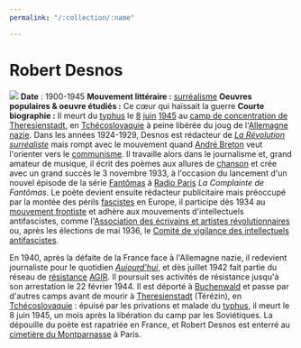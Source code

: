 ```yaml
---
permalink: "/:collection/:name"

---
```

# Robert Desnos 
![](https://img-4.linternaute.com/VeF0Ez33QrneS8ddoSXmFmZk9Iw=/1240x/smart/15ffdde6880d40db905c374fa875e5a0/ccmcms-linternaute/1241650.jpg)
**Date** : 1900-1945
**Mouvement littéraire :**  [surréalisme](https://fr.wikipedia.org/wiki/Surr%C3%A9alisme)
**Oeuvres populaires & oeuvre étudiés :**  Ce cœur qui haïssait la guerre
**Courte biographie :**
Il meurt du [typhus](https://fr.wikipedia.org/wiki/Typhus "Typhus") le [8](https://fr.wikipedia.org/wiki/8_juin "8 juin") [juin](https://fr.wikipedia.org/wiki/Juin_1945 "Juin 1945") [1945](https://fr.wikipedia.org/wiki/1945 "1945") au [camp de concentration de Theresienstadt](https://fr.wikipedia.org/wiki/Camp_de_concentration_de_Theresienstadt "Camp de concentration de Theresienstadt"), en [Tchécoslovaquie](https://fr.wikipedia.org/wiki/Tch%C3%A9coslovaquie "Tchécoslovaquie") à peine libérée du joug de l'[Allemagne nazie](https://fr.wikipedia.org/wiki/Allemagne_nazie "Allemagne nazie").
Dans les années 1924-1929, Desnos est rédacteur de _[La Révolution surréaliste](https://fr.wikipedia.org/wiki/La_R%C3%A9volution_surr%C3%A9aliste "La Révolution surréaliste")_ mais rompt avec le mouvement quand [André Breton](https://fr.wikipedia.org/wiki/Andr%C3%A9_Breton "André Breton") veut l'orienter vers le [communisme](https://fr.wikipedia.org/wiki/Communisme "Communisme"). Il travaille alors dans le journalisme et, grand amateur de musique, il écrit des poèmes aux allures de [chanson](https://fr.wikipedia.org/wiki/Chanson "Chanson") et crée avec un grand succès le 3 novembre 1933, à l'occasion du lancement d'un nouvel épisode de la série [Fantômas](https://fr.wikipedia.org/wiki/Fant%C3%B4mas "Fantômas") à [Radio Paris](https://fr.wikipedia.org/wiki/Radio_Paris "Radio Paris") _La Complainte de Fantômas_.
Le poète devient ensuite rédacteur publicitaire mais préoccupé par la montée des périls [fascistes](https://fr.wikipedia.org/wiki/Fascistes "Fascistes") en Europe, il participe dès 1934 au [mouvement frontiste](https://fr.wikipedia.org/wiki/Parti_frontiste "Parti frontiste") et adhère aux mouvements d'intellectuels antifascistes, comme l'[Association des écrivains et artistes révolutionnaires](https://fr.wikipedia.org/wiki/Association_des_%C3%A9crivains_et_artistes_r%C3%A9volutionnaires "Association des écrivains et artistes révolutionnaires") ou, après les élections de mai 1936, le [Comité de vigilance des intellectuels antifascistes](https://fr.wikipedia.org/wiki/Comit%C3%A9_de_vigilance_des_intellectuels_antifascistes "Comité de vigilance des intellectuels antifascistes").

En 1940, après la défaite de la France face à l'Allemagne nazie, il redevient journaliste pour le quotidien _[Aujourd'hui](https://fr.wikipedia.org/wiki/Aujourd%27hui_(quotidien) "Aujourd'hui (quotidien)")_, et dès juillet 1942 fait partie du réseau de [résistance](https://fr.wikipedia.org/wiki/R%C3%A9sistance_int%C3%A9rieure_fran%C3%A7aise "Résistance intérieure française") [AGIR](https://fr.wikipedia.org/wiki/R%C3%A9seau_AGIR "Réseau AGIR"). Il poursuit ses activités de résistance jusqu'à son arrestation le 22 février 1944. Il est déporté à [Buchenwald](https://fr.wikipedia.org/wiki/Buchenwald "Buchenwald") et passe par d'autres camps avant de mourir à [Theresienstadt](https://fr.wikipedia.org/wiki/Camp_de_concentration_de_Theresienstadt "Camp de concentration de Theresienstadt") (Térézin), en [Tchécoslovaquie](https://fr.wikipedia.org/wiki/Tch%C3%A9coslovaquie "Tchécoslovaquie") : épuisé par les privations et malade du [typhus](https://fr.wikipedia.org/wiki/Typhus "Typhus"), il meurt le 8 juin 1945, un mois après la libération du camp par les Soviétiques. La dépouille du poète est rapatriée en France, et Robert Desnos est enterré au [cimetière du Montparnasse](https://fr.wikipedia.org/wiki/Cimeti%C3%A8re_du_Montparnasse "Cimetière du Montparnasse") à Paris.